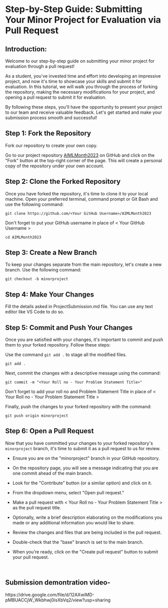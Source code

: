 <h1> Step-by-Step Guide: Submitting Your Minor Project for Evaluation via Pull Request </h1>

## Introduction:
Welcome to our step-by-step guide on submitting your minor project for evaluation through a pull request! 

As a student, you've invested time and effort into developing an impressive project, and now it's time to showcase your skills and submit it for evaluation. In this tutorial, we will walk you through the process of forking the repository, making the necessary modifications for your project, and opening a pull request to submit it for evaluation. 

By following these steps, you'll have the opportunity to present your project to our team and receive valuable feedback. Let's get started and make your submission process smooth and successful!

## Step 1: Fork the Repository
Fork our repository to create your own copy. 

Go to our project repository [AIMLMonth2023](https://github.com/aiclub-igdtuw/AIMLMonth2023) on GitHub and click on the "Fork" button at the top-right corner of the page. This will create a personal copy of the repository under your own account.

## Step 2: Clone the Forked Repository
Once you have forked the repository, it's time to clone it to your local machine. Open your preferred terminal, command prompt or Git Bash and use the following command:
```
git clone https://github.com/<Your GitHub Username>/AIMLMonth2023
```
Don't forget to put your GitHub username in place of < Your GitHub Username >

```
cd AIMLMonth2023
```

## Step 3: Create a New Branch
To keep your changes separate from the main repository, let's create a new branch. Use the following command:
```
git checkout -b minorproject
```

## Step 4: Make Your Changes
Fill the details asked in ProjectSubmission.md file. You can use any text editor like VS Code to do so.

## Step 5: Commit and Push Your Changes
Once you are satisfied with your changes, it's important to commit and push them to your forked repository. Follow these steps:

Use the command `git add .` to stage all the modified files.
```
git add .
```

Next, commit the changes with a descriptive message using the command:
```
git commit -m "<Your Roll no - Your Problem Statement Title>"
```
Don't forget to add your roll no and Problem Statement Title in place of < Your Roll no - Your Problem Statement Title >

Finally, push the changes to your forked repository with the command:
```
git push origin minorproject
```

## Step 6: Open a Pull Request
Now that you have committed your changes to your forked repository's `minorproject` branch, it's time to submit it as a pull request to us for review.

* Ensure you are on the "minorproject" branch in your GitHub repository.

* On the repository page, you will see a message indicating that you are one commit ahead of the main branch.

* Look for the "Contribute" button (or a similar option) and click on it.

* From the dropdown menu, select "Open pull request."

* Make a pull request with < Your Roll no - Your Problem Statement Title > as the pull request title.

* Optionally, write a brief description elaborating on the modifications you made or any additional information you would like to share.

* Review the changes and files that are being included in the pull request.

* Double-check that the "base" branch is set to the main branch.

* When you're ready, click on the "Create pull request" button to submit your pull request.

</br>

<h2>Submission demontration video- </h2>
https://drive.google.com/file/d/12AXwiMD-pMBUACCjW_Wkbhwj0isXbVq2/view?usp=sharing

